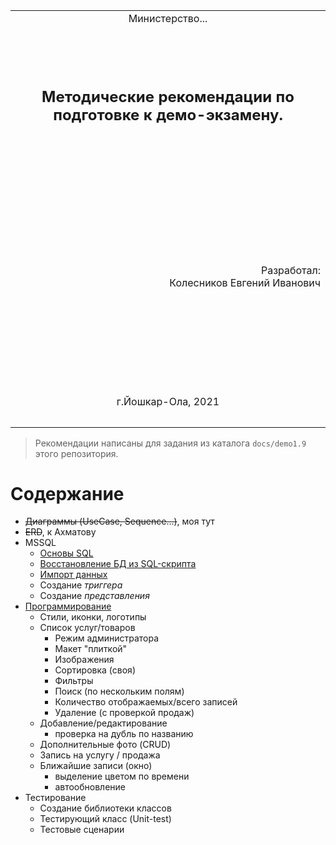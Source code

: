 <table style="width: 100%;">
  <tr>
    <td style="text-align: center; border: none;">
    Министерство...</td>
  </tr>
  <tr>
    <td style="text-align: center; border: none; height: 15em;"><h2>Методические рекомендации по подготовке к демо-экзамену.</h2></td>
  </tr>
  <tr>
    <td style="text-align: right; border: none; height: 20em;">
      Разработал:<br/>
      Колесников Евгений Иванович
    </td>
  </tr>
  <tr>
    <td style="text-align: center; border: none; height: 5em;">
    г.Йошкар-Ола, 2021</td>
  </tr>
</table>

<div style="page-break-after: always;"></div>

>Рекомендации написаны для задания из каталога `docs/demo1.9` этого репозитория.

# Содержание

* ~~Диаграммы (UseCase, Sequence...)~~, моя тут
* ~~ERD~~, к Ахматову
* MSSQL
    - [Основы SQL](../articles/demo_sql.md)
    + [Восстановление БД из SQL-скрипта](../articles/demo_restore_from_sql.md)
    + [Импорт данных](../articles/demo_import.md)
    - Создание *триггера*
    - Создание *представления*
* [Программирование](../articles/demo_program.md)
    * Стили, иконки, логотипы
    * Список услуг/товаров
        - Режим администратора
        - Макет "плиткой"
        - Изображения
        - Сортировка (своя)
        - Фильтры
        - Поиск (по нескольким полям)
        - Количество отображаемых/всего записей
        - Удаление (с проверкой продаж)
    * Добавление/редактирование 
        - проверка на дубль по названию
    * Дополнительные фото (CRUD)
    * Запись на услугу / продажа
    * Ближайшие записи (окно)
        - выделение цветом по времени
        - автообновление 
* Тестирование
    - Создание библиотеки классов
    - Тестирующий класс (Unit-test)
    - Тестовые сценарии